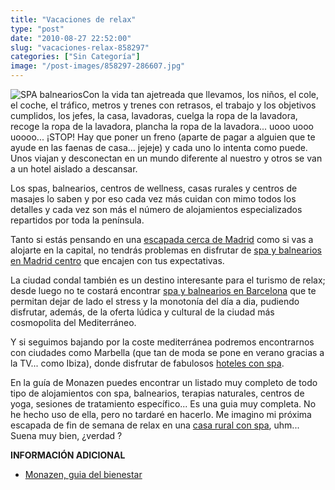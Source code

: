 ```yaml
---
title: "Vacaciones de relax"
type: "post"
date: "2010-08-27 22:52:00"
slug: "vacaciones-relax-858297"
categories: ["Sin Categoría"]
image: "/post-images/858297-286607.jpg"
---
```


![SPA balnearios](/post-images/858297-286607.jpg "SPA balnearios")Con la vida tan ajetreada que llevamos, los niños, el cole, el coche, el tráfico, metros y trenes con retrasos, el trabajo y los objetivos cumplidos, los jefes, la casa, lavadoras, cuelga la ropa de la lavadora, recoge la ropa de la lavadora, plancha la ropa de la lavadora... uooo uooo uoooo... ¡STOP! Hay que poner un freno (aparte de pagar a alguien que te ayude en las faenas de casa... jejeje) y cada uno lo intenta como puede. Unos viajan y desconectan en un mundo diferente al nuestro y otros se van a un hotel aislado a descansar.

Los spas, balnearios, centros de wellness, casas rurales y centros de masajes lo saben y por eso cada vez más cuidan con mimo todos los detalles y cada vez son más el número de alojamientos especializados repartidos por toda la península.

Tanto si estás pensando en una [escapada cerca de Madrid](http://es.monazen.com/escapadas_madrid) como si vas a alojarte en la capital, no tendrás problemas en disfrutar de [spa y balnearios en Madrid centro](http://es.monazen.com/spa-y-balnearios_madrid "Spa y balnearios en Madrid centro") que encajen con tus expectativas.

La ciudad condal también es un destino interesante para el turismo de relax; desde luego no te costará encontrar [spa y balnearios en Barcelona](http://es.monazen.com/spa-y-balnearios_barcelona) que te permitan dejar de lado el stress y la monotonía del día a dia, pudiendo disfrutar, además, de la oferta lúdica y cultural de la ciudad más cosmopolita del Mediterráneo.

Y si seguimos bajando por la coste mediterránea podremos encontrarnos con ciudades como Marbella (que tan de moda se pone en verano gracias a la TV... como Ibiza), donde disfrutar de fabulosos [hoteles con spa](http://es.monazen.com/hotel-spa_marbella "Hotel con spa en Marbella").

En la guía de Monazen puedes encontrar un listado muy completo de todo tipo de alojamientos con spa, balnearios, terapias naturales, centros de yoga, sesiones de tratamiento específico... Es una guia muy completa. No he hecho uso de ella, pero no tardaré en hacerlo. Me imagino mi próxima escapada de fin de semana de relax en una [casa rural con spa](http://es.monazen.com/spa-rural), uhm... Suena muy bien, ¿verdad ?

**INFORMACIÓN ADICIONAL**

- [Monazen, guia del bienestar](http://es.monazen.com)